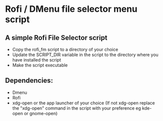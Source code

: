 # Rofi / DMenu file selector menu script
## A simple Rofi File Selector script

* Copy the rofi_fm script to a directory of your choice
* Update the SCRIPT_DIR variable in the script to the directory where you have installed the script
* Make the script executable

## Dependencies:
* Dmenu
* Rofi
* xdg-open or the app launcher of your choice (If not xdg-open replace the "xdg-open" command in the script with your preference eg kde-open or gnome-open)

